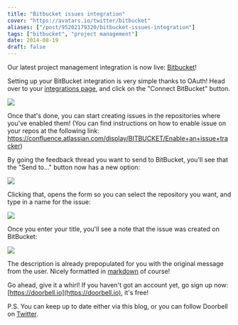 ```yaml
---
title: "Bitbucket issues integration"
cover: "https://avatars.io/twitter/bitbucket"
aliases: ["/post/95202179320/bitbucket-issues-integration"]
tags: ["bitbucket", "project management"]
date: 2014-08-19
draft: false
---
```


Our latest project management integration is now live: [Bitbucket](https://bitbucket.org)!

Setting up your BitBucket integration is very simple thanks to OAuth! Head over to your [integrations page](https://doorbell.io/integrations#bitbucket), and click on the "Connect BitBucket" button.

<!--more-->

![](/img/integrations/bitbucket/connect-button.png)

Once that's done, you can start creating issues in the repositories where you've enabled them! (You can find instructions on how to enable issue on your repos at the following link: https://confluence.atlassian.com/display/BITBUCKET/Enable+an+issue+tracker)

By going the feedback thread you want to send to BitBucket, you'll see that the "Send to…" button now has a new option:

![](/img/integrations/bitbucket/send-to.png)

Clicking that, opens the form so you can select the repository you want, and type in a name for the issue:

![](/img/integrations/bitbucket/form.png)

Once you enter your title, you'll see a note that the issue was created on BitBucket:

![](/img/integrations/bitbucket/notes.png)

The description is already prepopulated for you with the original message from the user. Nicely formatted in [markdown](https://daringfireball.net/projects/markdown/) of course!

Go ahead, give it a whirl! If you haven't got an account yet, go sign up now: [https://doorbell.io](https://doorbell.io), it's free!

P.S. You can keep up to date either via this blog, or you can follow Doorbell on [Twitter](https://twitter.com/doorbell_io).
